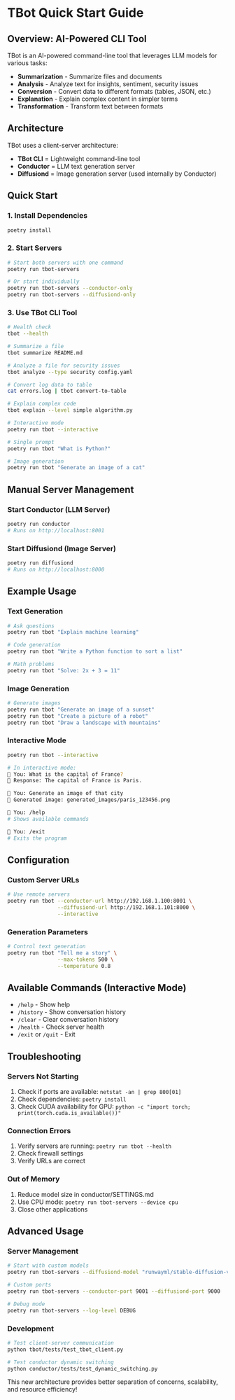 # TBot Quick Start Guide

## Overview: AI-Powered CLI Tool

TBot is an AI-powered command-line tool that leverages LLM models for various tasks:
- **Summarization** - Summarize files and documents
- **Analysis** - Analyze text for insights, sentiment, security issues
- **Conversion** - Convert data to different formats (tables, JSON, etc.)
- **Explanation** - Explain complex content in simpler terms
- **Transformation** - Transform text between formats

## Architecture

TBot uses a client-server architecture:
- **TBot CLI** = Lightweight command-line tool
- **Conductor** = LLM text generation server  
- **Diffusiond** = Image generation server (used internally by Conductor)

## Quick Start

### 1. Install Dependencies
```bash
poetry install
```

### 2. Start Servers
```bash
# Start both servers with one command
poetry run tbot-servers

# Or start individually
poetry run tbot-servers --conductor-only
poetry run tbot-servers --diffusiond-only
```

### 3. Use TBot CLI Tool
```bash
# Health check
tbot --health

# Summarize a file
tbot summarize README.md

# Analyze a file for security issues
tbot analyze --type security config.yaml

# Convert log data to table
cat errors.log | tbot convert-to-table

# Explain complex code
tbot explain --level simple algorithm.py

# Interactive mode
poetry run tbot --interactive

# Single prompt
poetry run tbot "What is Python?"

# Image generation
poetry run tbot "Generate an image of a cat"
```

## Manual Server Management

### Start Conductor (LLM Server)
```bash
poetry run conductor
# Runs on http://localhost:8001
```

### Start Diffusiond (Image Server)
```bash
poetry run diffusiond
# Runs on http://localhost:8000
```

## Example Usage

### Text Generation
```bash
# Ask questions
poetry run tbot "Explain machine learning"

# Code generation  
poetry run tbot "Write a Python function to sort a list"

# Math problems
poetry run tbot "Solve: 2x + 3 = 11"
```

### Image Generation
```bash
# Generate images
poetry run tbot "Generate an image of a sunset"
poetry run tbot "Create a picture of a robot"
poetry run tbot "Draw a landscape with mountains"
```

### Interactive Mode
```bash
poetry run tbot --interactive

# In interactive mode:
💬 You: What is the capital of France?
📝 Response: The capital of France is Paris.

💬 You: Generate an image of that city
🎨 Generated image: generated_images/paris_123456.png

💬 You: /help
# Shows available commands

💬 You: /exit
# Exits the program
```

## Configuration

### Custom Server URLs
```bash
# Use remote servers
poetry run tbot --conductor-url http://192.168.1.100:8001 \
                --diffusiond-url http://192.168.1.101:8000 \
                --interactive
```

### Generation Parameters
```bash
# Control text generation
poetry run tbot "Tell me a story" \
                --max-tokens 500 \
                --temperature 0.8
```

## Available Commands (Interactive Mode)

- `/help` - Show help
- `/history` - Show conversation history  
- `/clear` - Clear conversation history
- `/health` - Check server health
- `/exit` or `/quit` - Exit

## Troubleshooting

### Servers Not Starting
1. Check if ports are available: `netstat -an | grep 800[01]`
2. Check dependencies: `poetry install`
3. Check CUDA availability for GPU: `python -c "import torch; print(torch.cuda.is_available())"`

### Connection Errors
1. Verify servers are running: `poetry run tbot --health`
2. Check firewall settings
3. Verify URLs are correct

### Out of Memory
1. Reduce model size in conductor/SETTINGS.md
2. Use CPU mode: `poetry run tbot-servers --device cpu`
3. Close other applications

## Advanced Usage

### Server Management
```bash
# Start with custom models
poetry run tbot-servers --diffusiond-model "runwayml/stable-diffusion-v1-5"

# Custom ports
poetry run tbot-servers --conductor-port 9001 --diffusiond-port 9000

# Debug mode
poetry run tbot-servers --log-level DEBUG
```

### Development
```bash
# Test client-server communication
python tbot/tests/test_tbot_client.py

# Test conductor dynamic switching
python conductor/tests/test_dynamic_switching.py
```

This new architecture provides better separation of concerns, scalability, and resource efficiency!
